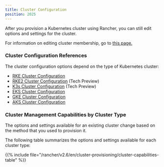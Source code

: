 ```yaml
---
title: Cluster Configuration
position: 2025
---
```


After you provision a Kubernetes cluster using Rancher, you can still edit options and settings for the cluster.

For information on editing cluster membership, go to [this page.](https://rancher.com/docs/rancher/v2.6/en/cluster-admin/cluster-access/cluster-members)

### Cluster Configuration References

The cluster configuration options depend on the type of Kubernetes cluster:

- [RKE Cluster Configuration](./rke-config-reference)
- [RKE2 Cluster Configuration](./rke2-config-reference) (Tech Preview)
- [K3s Cluster Configuration](./k3s-config-reference) (Tech Preview)
- [EKS Cluster Configuration](./eks-config-reference)
- [GKE Cluster Configuration](./gke-config-reference)
- [AKS Cluster Configuration](./aks-config-reference)

### Cluster Management Capabilities by Cluster Type

The options and settings available for an existing cluster change based on the method that you used to provision it.

The following table summarizes the options and settings available for each cluster type:

{{% include file="/rancher/v2.6/en/cluster-provisioning/cluster-capabilities-table" %}}

